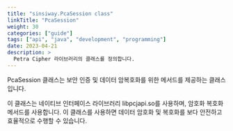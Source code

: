 ```yaml
---
title: "sinsiway.PcaSession class"
linkTitle: "PcaSession"
weight: 30
categories: ["guide"]
tags: ["api", "java", "development", "programming"]
date: 2023-04-21
description: >
  Petra Cipher 라이브러리의 클래스를 정의합니다.
---
```


PcaSession 클래스는 보안 인증 및 데이터 암복호화를 위한 메서드를 제공하는 클래스입니다. 

이 클래스는 네이티브 인터페이스 라이브러리 libpcjapi.so를 사용하며, 암호화 복호화 메서드를 사용합니다. 이 클래스를 사용하면 데이터 암호화 및 복호화를 보다 안전하고 효율적으로 수행할 수 있습니다.
